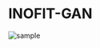 # INOFIT-GAN

![sample](https://user-images.githubusercontent.com/35555272/186087643-7e24c8be-9837-452b-96a9-572be56efc73.png)
